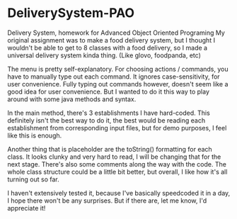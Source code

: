# DeliverySystem-PAO
Delivery System, homework for Advanced Object Oriented Programing
My original assignment was to make a food delivery system, but I thought I wouldn't be able to get to 8 classes with a food delivery, so I made a universal delivery system kinda thing. (Like glovo, foodpanda, etc)

The menu is pretty self-explanatory.
For choosing actions / commands, you have to manually type out each command. It ignores case-sensitivity, for user convenience. Fully typing out commands however, doesn't seem like a good idea for user convenience. But I wanted to do it this way to play around with some java methods and syntax.

In the main method, there's 3 establishments I have hard-coded. This definitely isn't the best way to do it, the best would be reading each establishment from corresponding input files, but for demo purposes, I feel like this is enough.

Another thing that is placeholder are the toString() formatting for each class. It looks clunky and very hard to read, I will be changing that for the next stage.
There's also some comments along the way with the code. The whole class structure could be a little bit better, but overall, I like how it's all turning out so far.

I haven't extensively tested it, because I've basically speedcoded it in a day, I hope there won't be any surprises. But if there are, let me know, I'd appreciate it!
